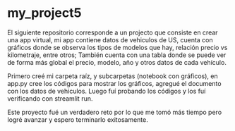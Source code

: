# my_project5
El siguiente repositorio corresponde a un projecto que consiste en crear una app virtual, mi app contiene datos de vehiculos de US, cuenta con gráficos donde se observa los tipos de modelos que hay, relación precio vs kilometraje, entre otros; También cuenta con una tabla donde se puede ver de forma más global el precio, modelo, año y otros datos de cada vehículo.

Primero creé mi carpeta raíz, y subcarpetas (notebook con gráficos), en app.py cree los códigos para mostrar los gráficos, agregué el documento con los datos de vehiculos. Luego fuí probando los códigos y los fuí verificando con streamlit run.

Este proyecto fué un verdadero reto por lo que me tomó más tiempo pero logré avanzar y espero terminarlo exitosamente.
